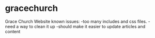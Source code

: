 gracechurch
===========

Grace Church Website
known issues: 
-too many includes and css files.
-need a way to clean it up
-should make it easier to update articles and content
